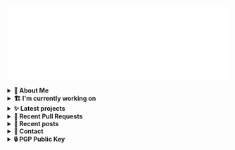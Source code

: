![藍](ai.svg)

<details>
  <summary><b>🌠 About Me</b></summary>
  <br/>

- 藍
- Earthling, Front-end Developer.
- Owner of [!mportantImport](https://github.com/importantimport)
- Member of [Lume](https://github.com/lumeland)
- Contributor of [TailwindCSS](https://github.com/tailwindlabs/tailwindcss), [ComfyUI](https://github.com/comfyanonymous/ComfyUI), [MDUI](https://github.com/zdhxiong/mdui) and more

</details>
<details>
  <summary><b>🏗️ I'm currently working on</b></summary>
  <br/>


- [importantimport/hatsu](https://github.com/importantimport/hatsu) - 🩵 Self-hosted &amp; Fully-automated ActivityPub Bridge for Static Sites. [WIP] (2 days ago)
- [importantimport/ezss](https://github.com/importantimport/ezss) - 🔒️ Easier alternative of react-secure-storage. (2 days ago)
- [importantimport/shiraha](https://github.com/importantimport/shiraha) - ❄ Material 3-inspired Classless CSS Framework. [WIP] (3 days ago)
- [lumeland/experimental-plugins](https://github.com/lumeland/experimental-plugins) - A repo to test and experiment with plugins for Lume (6 days ago)
- [importantimport/config](https://github.com/importantimport/config) - 🔧 Some ESLint Flat Config for !mportantImport. (1 week ago)
- [importantimport/.github](https://github.com/importantimport/.github) - :octocat: GitHub Configurations for !mportantImport (1 week ago)
- [SukkaW/nolyfill](https://github.com/SukkaW/nolyfill) - Speed up your package installation process, reduce your disk usage, and extend the lifespan of your precious SSD. (1 week ago)
- [importantimport/momoi](https://github.com/importantimport/momoi) - 🍑 MomoTalk, presented as a Matrix Client. [WIP] (1 week ago)
- [kwaa/comet](https://github.com/kwaa/comet) - 🌠 Comet Gateway - 实验性 Naiveproxy 透明网关. [WIP] (1 week ago)
- [importantimport/seia](https://github.com/importantimport/seia) - 📩 Browser-side Web Component for rendering Webmentions. (2 weeks ago)

</details>
<details>
  <summary><b>✨ Latest projects</b></summary>
  <br/>


- [kwaa/comet](https://github.com/kwaa/comet) - 🌠 Comet Gateway - 实验性 Naiveproxy 透明网关. [WIP]
- [kwaa/csgo](https://github.com/kwaa/csgo) - My CS:GO crosshair &amp; scripts.
- [kwaa/flytosocial](https://github.com/kwaa/flytosocial) - 🪽 An attempt to run a GoToSocial instance at fly.io.
- [kwaa/ech-playground](https://github.com/kwaa/ech-playground) - 🔒 Play with TLS Encrypted Client Hello
- [kwaa/hexo-lightningcss](https://github.com/kwaa/hexo-lightningcss) - ⚡️ LightningCSS Plugin for Hexo
- [kwaa/naive](https://github.com/kwaa/naive) - 🐸 Dockerized NaiveProxy (Monthly Update)
- [kwaa/hexo-partytown](https://github.com/kwaa/hexo-partytown) - 🎉 Partytown Integration for Hexo
- [kwaa/todoli](https://github.com/kwaa/todoli) - 🥔 Yet Another To Do List.
- [kwaa/bk](https://github.com/kwaa/bk) - ./kwaa.dev/bk
- [kwaa/urara-netlify-cms](https://github.com/kwaa/urara-netlify-cms) - 

</details>
<details>
  <summary><b>🎨 Recent Pull Requests</b></summary>
  <br/>


- [middlewares: support more redirect code](https://github.com/lumeland/lume/pull/499) on [lumeland/lume](https://github.com/lumeland/lume) (today)
- [Markdoc Plugin](https://github.com/lumeland/experimental-plugins/pull/29) on [lumeland/experimental-plugins](https://github.com/lumeland/experimental-plugins) (6 days ago)
- [chore: migrate codegen](https://github.com/SukkaW/nolyfill/pull/38) on [SukkaW/nolyfill](https://github.com/SukkaW/nolyfill) (1 week ago)
- [hatsu.cli.rs](https://github.com/zackify/cli.rs/pull/57) on [zackify/cli.rs](https://github.com/zackify/cli.rs) (2 months ago)
- [FFF Plugin](https://github.com/lumeland/experimental-plugins/pull/25) on [lumeland/experimental-plugins](https://github.com/lumeland/experimental-plugins) (2 months ago)
- [update UnoCSS Plugin](https://github.com/lumeland/experimental-plugins/pull/24) on [lumeland/experimental-plugins](https://github.com/lumeland/experimental-plugins) (3 months ago)
- [UnoCSS Plugin](https://github.com/lumeland/experimental-plugins/pull/22) on [lumeland/experimental-plugins](https://github.com/lumeland/experimental-plugins) (3 months ago)
- [vento.js.org](https://github.com/js-org/js.org/pull/8345) on [js-org/js.org](https://github.com/js-org/js.org) (3 months ago)
- [Provide npm package via `dnt`](https://github.com/oscarotero/vento/pull/7) on [oscarotero/vento](https://github.com/oscarotero/vento) (3 months ago)
- [update urara stars](https://github.com/svelte-society/sveltesociety.dev/pull/418) on [svelte-society/sveltesociety.dev](https://github.com/svelte-society/sveltesociety.dev) (3 months ago)

</details>
<details>
  <summary><b>📜 Recent posts</b></summary>
  <br/>


- [2023 年 7 月：我最近在写什么](https://kwaa.dev/2023/07) (2 months ago)
- [I 卡也要炼！本地运行 Stable Diffusion &amp; ComfyUI](https://kwaa.dev/stable-diffusion) (6 months ago)
- [为红米 2 刷入 postmarketOS Edge &#43; GNOME Mobile](https://kwaa.dev/redmi2-pmos) (7 months ago)
- [为 nRF52840 Dongle 刷入 CanoKey 固件](https://kwaa.dev/canokey-nrf52) (9 months ago)
- [2022 总结](https://kwaa.dev/2023) (9 months ago)

👉 read more at [./kwaa.dev](https://kwaa.dev)

</details>
<details>
  <summary><b>📧 Contact</b></summary>
  <br/>

- Blog: https://kwaa.dev
- Matrix: [@kwaa:matrix.org](https://matrix.to/#/@kwaa:matrix.org)

👋 If u want to say hello, I'll be happy to meet u.

</details>
<details>
  <summary><b>🔒 PGP Public Key</b></summary>
  <br/>
  
```
pub   ed25519/0x4444777733334444 2022-05-16 [C] [expires: 2025-01-07]
      Key fingerprint = ABCB A12F 1A8E 3CCC F10B  5109 4444 7777 3333 4444
uid                   [ultimate] 藍+85CD <kwa[a]kwaa.dev>
uid                   [ultimate] 藍+85CD (GitHub) &lt;50108258+kwaa[a]users.noreply.github.com>
uid                   [ultimate] [jpeg image of size 889]
sub   ed25519/0xBCB0111111111111 2022-12-24 [S] [expires: 2025-01-07]
sub   ed25519/0x6656222222222222 2022-10-27 [A] [expires: 2025-01-07]
sub   cv25519/0x6EC06EC06EC06EC0 2022-10-05 [E] [expires: 2025-01-07]

# via keys.openpgp.org
gpg --keyserver hkps://keys.openpgp.org --recv-keys 4444777733334444
# via kwaa.dev
gpg --fetch-keys https://kwaa.dev/pgp/4734.pgp
```

</details>
